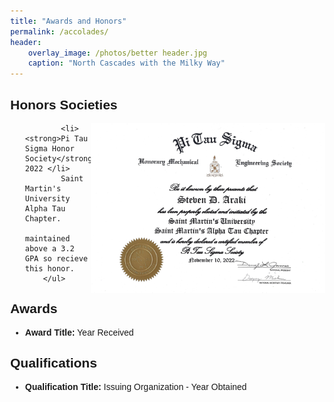 ```yaml
---
title: "Awards and Honors"
permalink: /accolades/
header:
    overlay_image: /photos/better header.jpg
    caption: "North Cascades with the Milky Way"
---
```


<html>
<style>
        body {
            font-family: Arial, sans-serif;
            margin: 0px;
        }
        .title {
            font-weight: bold;
        }
        .image {
            float: right; /* Float the image to the right */
            width: 375px; /* Set the width of the image as desired */
        }
    </style>

<section>
        <h2>Honors Societies</h2>
        <ul>
        <img src="/photos/PI TAU SIGMA.jpg" alt="Honors Society" class="image">

            <li><strong>Pi Tau Sigma Honor Society</strong> 2022 </li>
            Saint Martin's University Alpha Tau Chapter.
            maintained above a 3.2 GPA so recieve this honor.
        </ul>
  <div class="clear"></div>
</section>

<section>
        <h2>Awards</h2>
        <ul>
            <li><strong>Award Title:</strong> Year Received</li>
            <!-- Add more awards as needed -->
        </ul>
</section>

<section>
        <h2>Qualifications</h2>
        <ul>
            <li><strong>Qualification Title:</strong> Issuing Organization - Year Obtained</li>
            <!-- Add more qualifications as needed -->
        </ul>
</section>
</html>